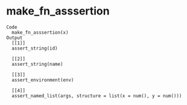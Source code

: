 # make_fn_asssertion

    Code
      make_fn_asssertion(x)
    Output
      [[1]]
      assert_string(id)
      
      [[2]]
      assert_string(name)
      
      [[3]]
      assert_environment(env)
      
      [[4]]
      assert_named_list(args, structure = list(x = num(), y = num()))
      

